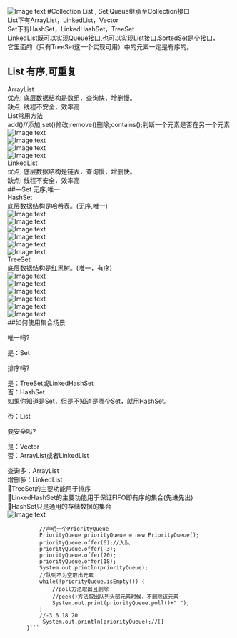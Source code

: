 ![Image text](t1.png)
#Collection
List , Set,Queue继承至Collection接口  
List下有ArrayList，LinkedList，Vector  
Set下有HashSet，LinkedHashSet，TreeSet  
LinkedList既可以实现Queue接口,也可以实现List接口.SortedSet是个接口，  
它里面的（只有TreeSet这一个实现可用）中的元素一定是有序的。  
## List 有序,可重复  
ArrayList  
优点: 底层数据结构是数组，查询快，增删慢。  
缺点: 线程不安全，效率高  
List常用方法  
add()//添加;set()修改;remove()删除;contains();判断一个元素是否在另一个元素  
![Image text](t2.png)  
![Image text](t3.png)  
![Image text](t4.png)  
![Image text](t5.png)  
LinkedList  
优点: 底层数据结构是链表，查询慢，增删快。  
缺点: 线程不安全，效率高  
##—Set 无序,唯一  
HashSet  
底层数据结构是哈希表。(无序,唯一)  
![Image text](t6.png)  
![Image text](t7.png)  
![Image text](t8.png)  
![Image text](t9.png)  
![Image text](t10.png)  
![Image text](t11.png)  
TreeSet  
底层数据结构是红黑树。(唯一，有序)  
![Image text](t12.png)  
![Image text](t13.png)  
![Image text](t14.png)  
![Image text](t15.png)  
![Image text](t16.png)  
![Image text](t17.png)  
##如何使用集合场景  

唯一吗?
  
是：Set   

排序吗?  

是：TreeSet或LinkedHashSet  
否：HashSet  
如果你知道是Set，但是不知道是哪个Set，就用HashSet。  

否：List  

要安全吗?  

是：Vector  
否：ArrayList或者LinkedList  

查询多：ArrayList  
增删多：LinkedList  
TreeSet的主要功能用于排序  
LinkedHashSet的主要功能用于保证FIFO即有序的集合(先进先出)  
HashSet只是通用的存储数据的集合  
![Image text](t18.png)  
```public static void main(String[] args) {
          //声明一个PriorityQueue
          PriorityQueue priorityQueue = new PriorityQueue();
          priorityQueue.offer(6);//入队
          priorityQueue.offer(-3);
          priorityQueue.offer(20);
          priorityQueue.offer(18);
          System.out.println(priorityQueue);
          //队列不为空取出元素
          while(!priorityQueue.isEmpty()) {
              //poll方法取出且删除
              //peek()方法取出队列头部元素时候，不删除该元素
              System.out.print(priorityQueue.poll()+" ");
          }
          //-3 6 18 20
           System.out.println(priorityQueue);//[]
      }```
      

